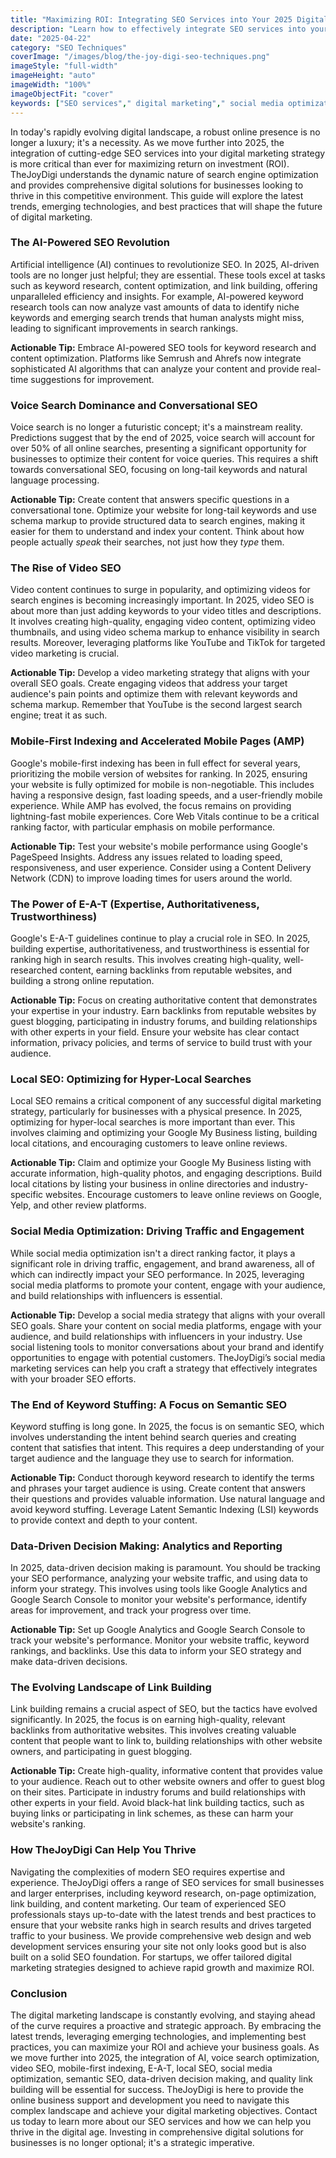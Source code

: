 ```yaml
---
title: "Maximizing ROI: Integrating SEO Services into Your 2025 Digital Marketing Strategy with TheJoyDigi"
description: "Learn how to effectively integrate SEO services into your 2025 digital marketing strategy to maximize ROI. Discover techniques for keyword research, link building, and on-page optimization to drive organic traffic and improve your overall online presence through comprehensive web design and web development."
date: "2025-04-22"
category: "SEO Techniques"
coverImage: "/images/blog/the-joy-digi-seo-techniques.png"
imageStyle: "full-width"
imageHeight: "auto"
imageWidth: "100%"
imageObjectFit: "cover"
keywords: ["SEO services"," digital marketing"," social media optimization","SEO services for small businesses"," digital marketing strategies for startups"," social media marketing services"]
---
```


In today's rapidly evolving digital landscape, a robust online presence is no longer a luxury; it's a necessity. As we move further into 2025, the integration of cutting-edge SEO services into your digital marketing strategy is more critical than ever for maximizing return on investment (ROI). TheJoyDigi understands the dynamic nature of search engine optimization and provides comprehensive digital solutions for businesses looking to thrive in this competitive environment. This guide will explore the latest trends, emerging technologies, and best practices that will shape the future of digital marketing.

### The AI-Powered SEO Revolution

Artificial intelligence (AI) continues to revolutionize SEO. In 2025, AI-driven tools are no longer just helpful; they are essential. These tools excel at tasks such as keyword research, content optimization, and link building, offering unparalleled efficiency and insights. For example, AI-powered keyword research tools can now analyze vast amounts of data to identify niche keywords and emerging search trends that human analysts might miss, leading to significant improvements in search rankings.

**Actionable Tip:** Embrace AI-powered SEO tools for keyword research and content optimization. Platforms like Semrush and Ahrefs now integrate sophisticated AI algorithms that can analyze your content and provide real-time suggestions for improvement.

### Voice Search Dominance and Conversational SEO

Voice search is no longer a futuristic concept; it's a mainstream reality. Predictions suggest that by the end of 2025, voice search will account for over 50% of all online searches, presenting a significant opportunity for businesses to optimize their content for voice queries. This requires a shift towards conversational SEO, focusing on long-tail keywords and natural language processing.

**Actionable Tip:** Create content that answers specific questions in a conversational tone. Optimize your website for long-tail keywords and use schema markup to provide structured data to search engines, making it easier for them to understand and index your content. Think about how people actually *speak* their searches, not just how they *type* them.

### The Rise of Video SEO

Video content continues to surge in popularity, and optimizing videos for search engines is becoming increasingly important. In 2025, video SEO is about more than just adding keywords to your video titles and descriptions. It involves creating high-quality, engaging video content, optimizing video thumbnails, and using video schema markup to enhance visibility in search results. Moreover, leveraging platforms like YouTube and TikTok for targeted video marketing is crucial.

**Actionable Tip:** Develop a video marketing strategy that aligns with your overall SEO goals. Create engaging videos that address your target audience's pain points and optimize them with relevant keywords and schema markup. Remember that YouTube is the second largest search engine; treat it as such.

### Mobile-First Indexing and Accelerated Mobile Pages (AMP)

Google's mobile-first indexing has been in full effect for several years, prioritizing the mobile version of websites for ranking. In 2025, ensuring your website is fully optimized for mobile is non-negotiable. This includes having a responsive design, fast loading speeds, and a user-friendly mobile experience. While AMP has evolved, the focus remains on providing lightning-fast mobile experiences. Core Web Vitals continue to be a critical ranking factor, with particular emphasis on mobile performance.

**Actionable Tip:** Test your website's mobile performance using Google's PageSpeed Insights. Address any issues related to loading speed, responsiveness, and user experience. Consider using a Content Delivery Network (CDN) to improve loading times for users around the world.

### The Power of E-A-T (Expertise, Authoritativeness, Trustworthiness)

Google's E-A-T guidelines continue to play a crucial role in SEO. In 2025, building expertise, authoritativeness, and trustworthiness is essential for ranking high in search results. This involves creating high-quality, well-researched content, earning backlinks from reputable websites, and building a strong online reputation.

**Actionable Tip:** Focus on creating authoritative content that demonstrates your expertise in your industry. Earn backlinks from reputable websites by guest blogging, participating in industry forums, and building relationships with other experts in your field. Ensure your website has clear contact information, privacy policies, and terms of service to build trust with your audience.

### Local SEO: Optimizing for Hyper-Local Searches

Local SEO remains a critical component of any successful digital marketing strategy, particularly for businesses with a physical presence. In 2025, optimizing for hyper-local searches is more important than ever. This involves claiming and optimizing your Google My Business listing, building local citations, and encouraging customers to leave online reviews.

**Actionable Tip:** Claim and optimize your Google My Business listing with accurate information, high-quality photos, and engaging descriptions. Build local citations by listing your business in online directories and industry-specific websites. Encourage customers to leave online reviews on Google, Yelp, and other review platforms.

### Social Media Optimization: Driving Traffic and Engagement

While social media optimization isn't a direct ranking factor, it plays a significant role in driving traffic, engagement, and brand awareness, all of which can indirectly impact your SEO performance. In 2025, leveraging social media platforms to promote your content, engage with your audience, and build relationships with influencers is essential.

**Actionable Tip:** Develop a social media strategy that aligns with your overall SEO goals. Share your content on social media platforms, engage with your audience, and build relationships with influencers in your industry. Use social listening tools to monitor conversations about your brand and identify opportunities to engage with potential customers. TheJoyDigi’s social media marketing services can help you craft a strategy that effectively integrates with your broader SEO efforts.

### The End of Keyword Stuffing: A Focus on Semantic SEO

Keyword stuffing is long gone. In 2025, the focus is on semantic SEO, which involves understanding the intent behind search queries and creating content that satisfies that intent. This requires a deep understanding of your target audience and the language they use to search for information.

**Actionable Tip:** Conduct thorough keyword research to identify the terms and phrases your target audience is using. Create content that answers their questions and provides valuable information. Use natural language and avoid keyword stuffing. Leverage Latent Semantic Indexing (LSI) keywords to provide context and depth to your content.

### Data-Driven Decision Making: Analytics and Reporting

In 2025, data-driven decision making is paramount. You should be tracking your SEO performance, analyzing your website traffic, and using data to inform your strategy. This involves using tools like Google Analytics and Google Search Console to monitor your website's performance, identify areas for improvement, and track your progress over time.

**Actionable Tip:** Set up Google Analytics and Google Search Console to track your website's performance. Monitor your website traffic, keyword rankings, and backlinks. Use this data to inform your SEO strategy and make data-driven decisions.

### The Evolving Landscape of Link Building

Link building remains a crucial aspect of SEO, but the tactics have evolved significantly. In 2025, the focus is on earning high-quality, relevant backlinks from authoritative websites. This involves creating valuable content that people want to link to, building relationships with other website owners, and participating in guest blogging.

**Actionable Tip:** Create high-quality, informative content that provides value to your audience. Reach out to other website owners and offer to guest blog on their sites. Participate in industry forums and build relationships with other experts in your field. Avoid black-hat link building tactics, such as buying links or participating in link schemes, as these can harm your website's ranking.

### How TheJoyDigi Can Help You Thrive

Navigating the complexities of modern SEO requires expertise and experience. TheJoyDigi offers a range of SEO services for small businesses and larger enterprises, including keyword research, on-page optimization, link building, and content marketing. Our team of experienced SEO professionals stays up-to-date with the latest trends and best practices to ensure that your website ranks high in search results and drives targeted traffic to your business. We provide comprehensive web design and web development services ensuring your site not only looks good but is also built on a solid SEO foundation. For startups, we offer tailored digital marketing strategies designed to achieve rapid growth and maximize ROI.

### Conclusion

The digital marketing landscape is constantly evolving, and staying ahead of the curve requires a proactive and strategic approach. By embracing the latest trends, leveraging emerging technologies, and implementing best practices, you can maximize your ROI and achieve your business goals. As we move further into 2025, the integration of AI, voice search optimization, video SEO, mobile-first indexing, E-A-T, local SEO, social media optimization, semantic SEO, data-driven decision making, and quality link building will be essential for success. TheJoyDigi is here to provide the online business support and development you need to navigate this complex landscape and achieve your digital marketing objectives. Contact us today to learn more about our SEO services and how we can help you thrive in the digital age. Investing in comprehensive digital solutions for businesses is no longer optional; it's a strategic imperative.